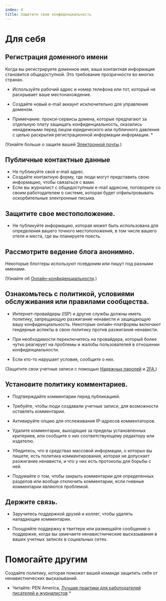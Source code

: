 ```yaml
---
index: 4
title: Защитите свою конфиденциальность
---
```

# Для себя

## Регистрация доменного имени
Когда вы регистрируете доменное имя, ваша контактная информация становится общедоступной. Это требование прозрачности во многих странах.

*   Используйте рабочий адрес и номер телефона или тот, который не раскрывает ваше местонахождение.
*   Создайте новый e-mail аккаунт исключительно для управления доменом.

* Примечание: прокси-сервисы домена, которые предлагают за отдельную плату защищать конфиденциальность, оказались ненадежными перед лицом юридического или публичного давления с целью раскрытия регистрационной информации информации. *

(Узнайте больше о защите вашей [Электронной почты](umbrella://communications/email/beginner).)

## Публичные контактные данные

*   Не публикуйте свой e-mail адрес.
*   Создайте контактную форму, где люди могут представить свою информацию, чтобы связаться с вами.
*   Если вы журналист с общедоступным e-mail адресом, поговорите со своим работодателем о системе, которая будет отфильтровывать оскорбительные электронные письма.

## Защитите свое местоположение.
*   Не публикуйте информацию, которая может быть использована для определения вашего точного местоположения, в том числе вашего отеля и места, где вы планируете поесть.

## Рассмотрите ведение блога анонимно.

Некоторые блоггеры используют псевдоним или пишут под разными именами.

(Узнайте об [Онлайн-конфиденциальности](umbrella://communications/online-privacy).)

## Ознакомьтесь с политикой, условиями обслуживания или правилами сообщества.

*   Интернет-провайдеры (ISP) и другие службы должны иметь политику, запрещающую разжигание ненависти и защищающую вашу конфиденциальность. Некоторые онлайн-платформы включают гендерные аспекты в свою политику против разжигания ненависти.

*   При необходимости переключитесь на провайдера, который более чутко реагирует на проблемы и жалобы пользователей в отношении конфиденциальности.

*   Если кто-то нарушает условия, сообщите о них.

(Защитите свои учетные записи с помощью [Надежных паролей](umbrella://information/passwords/beginner) и [2FA.](umbrella://information/passwords/advanced))

## Установите политику комментариев.

*   Подтверждайте комментарии перед публикацией.

*   Требуйте, чтобы люди создавали учетные записи, для возможности оставлять комментарии.

* Активируйте опцию для отслеживания IP-адресов комментаторов.

*   Удалите комментарии, выходящие за пределы установленных критериев, или сообщите о них соответствующему редактору или издателю.

*   Убедитесь, что в средствах массовой информации, о которых вы пишете, есть политика комментирования, которая не допускает разжигание ненависти, и что у них есть протоколы для борьбы с ней.

*   Подумайте о том, чтобы закрыть комментарии для определенных разделов или вообще отключить комментарии, если гневные комментарии являются проблемой.

## Держите связь.

*   Заручитесь поддержкой друзей и коллег, чтобы удалять нападающие комментарии.

*   Поощряйте поддержку в твиттере или размещайте сообщения о поддержке, когда вы замечаете ненавистнические высказывания в ваших учетных записях в социальных сетях.

# Помогайте другим

Создайте политику, которая поможет вашей команде защитить себя от ненавистнических высказываний.

* Читайте: PEN America, [Лучшие практики для работодателей писателей и журналистов](https://onlineharaptionsfieldmanual.pen.org/best-practices-for-employers-of-writers-and-journalists/) *